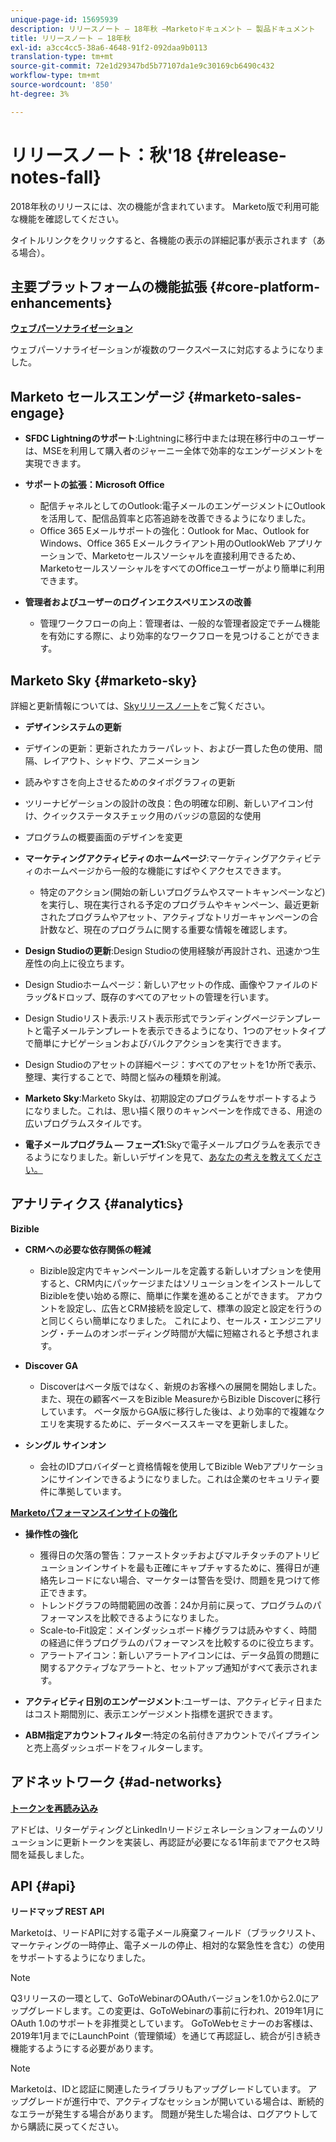 ```yaml
---
unique-page-id: 15695939
description: リリースノート — 18年秋 —Marketoドキュメント — 製品ドキュメント
title: リリースノート — 18年秋
exl-id: a3cc4cc5-38a6-4648-91f2-092daa9b0113
translation-type: tm+mt
source-git-commit: 72e1d29347bd5b77107da1e9c30169cb6490c432
workflow-type: tm+mt
source-wordcount: '850'
ht-degree: 3%

---
```


# リリースノート：秋&#39;18 {#release-notes-fall}

2018年秋のリリースには、次の機能が含まれています。 Marketo版で利用可能な機能を確認してください。

タイトルリンクをクリックすると、各機能の表示の詳細記事が表示されます（ある場合）。

## 主要プラットフォームの機能拡張 {#core-platform-enhancements}

**[ウェブパーソナライゼーション](/help/marketo/product-docs/web-personalization/getting-started/workspaces-in-web-personalization.md)**

ウェブパーソナライゼーションが複数のワークスペースに対応するようになりました。

## Marketo セールスエンゲージ {#marketo-sales-engage}

* **SFDC Lightningのサポート**:Lightningに移行中または現在移行中のユーザーは、MSEを利用して購入者のジャーニー全体で効率的なエンゲージメントを実現できます。

* **サポートの拡張：Microsoft Office**

   * 配信チャネルとしてのOutlook:電子メールのエンゲージメントにOutlookを活用して、配信品質率と応答追跡を改善できるようになりました。
   * Office 365 Eメールサポートの強化：Outlook for Mac、Outlook for Windows、Office 365 Eメールクライアント用のOutlookWeb アプリケーションで、Marketoセールスソーシャルを直接利用できるため、MarketoセールスソーシャルをすべてのOfficeユーザーがより簡単に利用できます。

* **管理者およびユーザーのログインエクスペリエンスの改善**

   * 管理ワークフローの向上：管理者は、一般的な管理者設定でチーム機能を有効にする際に、より効率的なワークフローを見つけることができます。

## Marketo Sky {#marketo-sky}

詳細と更新情報については、[Skyリリースノート](https://help.marketo.com)をご覧ください。

* **デザインシステムの更新**

* デザインの更新：更新されたカラーパレット、および一貫した色の使用、間隔、レイアウト、シャドウ、アニメーション
* 読みやすさを向上させるためのタイポグラフィの更新
* ツリーナビゲーションの設計の改良：色の明確な印刷、新しいアイコン付け、クイックステータスチェック用のバッジの意図的な使用
* プログラムの概要画面のデザインを変更

* **マーケティングアクティビティのホームページ**:マーケティングアクティビティのホームページから一般的な機能にすばやくアクセスできます。

   * 特定のアクション(開始の新しいプログラムやスマートキャンペーンなど)を実行し、現在実行される予定のプログラムやキャンペーン、最近更新されたプログラムやアセット、アクティブなトリガーキャンペーンの合計数など、現在のプログラムに関する重要な情報を確認します。

* **Design Studioの更新**:Design Studioの使用経験が再設計され、迅速かつ生産性の向上に役立ちます。
* Design Studioホームページ：新しいアセットの作成、画像やファイルのドラッグ&amp;ドロップ、既存のすべてのアセットの管理を行います。
* Design Studioリスト表示:リスト表示形式でランディングページテンプレートと電子メールテンプレートを表示できるようになり、1つのアセットタイプで簡単にナビゲーションおよびバルクアクションを実行できます。
* Design Studioのアセットの詳細ページ：すべてのアセットを1か所で表示、整理、実行することで、時間と悩みの種類を削減。
* **Marketo Sky**:Marketo Skyは、初期設定のプログラムをサポートするようになりました。これは、思い描く限りのキャンペーンを作成できる、用途の広いプログラムスタイルです。
* **電子メールプログラム — フェーズ1**:Skyで電子メールプログラムを表示できるようになりました。新しいデザインを見て、[あなたの考えを教えてください。](https://go.marketo.com/NextGenUX---USA---Apr-2018-fcp_Landing-Page-Feedback.html)

## アナリティクス {#analytics}

**Bizible**

* **CRMへの必要な依存関係の軽減**

   * Bizible設定内でキャンペーンルールを定義する新しいオプションを使用すると、CRM内にパッケージまたはソリューションをインストールしてBizibleを使い始める際に、簡単に作業を進めることができます。 アカウントを設定し、広告とCRM接続を設定して、標準の設定と設定を行うのと同じくらい簡単になりました。 これにより、セールス・エンジニアリング・チームのオンボーディング時間が大幅に短縮されると予想されます。

* **Discover GA**

   * Discoverはベータ版ではなく、新規のお客様への展開を開始しました。 また、現在の顧客ベースをBizible MeasureからBizible Discoverに移行しています。 ベータ版からGA版に移行した後は、より効率的で複雑なクエリを実現するために、データベーススキーマを更新しました。

* **シングル サインオン**

   * 会社のIDプロバイダーと資格情報を使用してBizible Webアプリケーションにサインインできるようになりました。これは企業のセキュリティ要件に準拠しています。

**[Marketoパフォーマンスインサイトの強化](/help/marketo/product-docs/reporting/performance-insights/performance-insights-overview.md)**

* **操作性の強化**

   * 獲得日の欠落の警告：ファーストタッチおよびマルチタッチのアトリビューションインサイトを最も正確にキャプチャするために、獲得日が連絡先レコードにない場合、マーケターは警告を受け、問題を見つけて修正できます。
   * トレンドグラフの時間範囲の改善：24か月前に戻って、プログラムのパフォーマンスを比較できるようになりました。
   * Scale-to-Fit設定：メインダッシュボード棒グラフは読みやすく、時間の経過に伴うプログラムのパフォーマンスを比較するのに役立ちます。
   * アラートアイコン：新しいアラートアイコンには、データ品質の問題に関するアクティブなアラートと、セットアップ通知がすべて表示されます。

* **アクティビティ日別のエンゲージメント**:ユーザーは、アクティビティ日またはコスト期間別に、表示エンゲージメント指標を選択できます。
* **ABM指定アカウントフィルター**:特定の名前付きアカウントでパイプラインと売上高ダッシュボードをフィルターします。

## アドネットワーク {#ad-networks}

**[トークンを再読み込み](/help/marketo/product-docs/demand-generation/social/social-functions/set-up-linkedin-lead-gen-forms.md)**

アドビは、リターゲティングとLinkedInリードジェネレーションフォームのソリューションに更新トークンを実装し、再認証が必要になる1年前までアクセス時間を延長しました。

## API {#api}

**リードマップ REST API**

Marketoは、リードAPIに対する電子メール廃棄フィールド（ブラックリスト、マーケティングの一時停止、電子メールの停止、相対的な緊急性を含む）の使用をサポートするようになりました。

>[!NOTE]
>
>Q3リリースの一環として、GoToWebinarのOAuthバージョンを1.0から2.0にアップグレードします。この変更は、GoToWebinarの事前に行われ、2019年1月にOAuth 1.0のサポートを非推奨としています。 GoToWebセミナーのお客様は、2019年1月までにLaunchPoint（管理領域）を通じて再認証し、統合が引き続き機能するようにする必要があります。

>[!NOTE]
>
>Marketoは、IDと認証に関連したライブラリもアップグレードしています。 アップグレードが進行中で、アクティブなセッションが開いている場合は、断続的なエラーが発生する場合があります。 問題が発生した場合は、ログアウトしてから購読に戻ってください。
